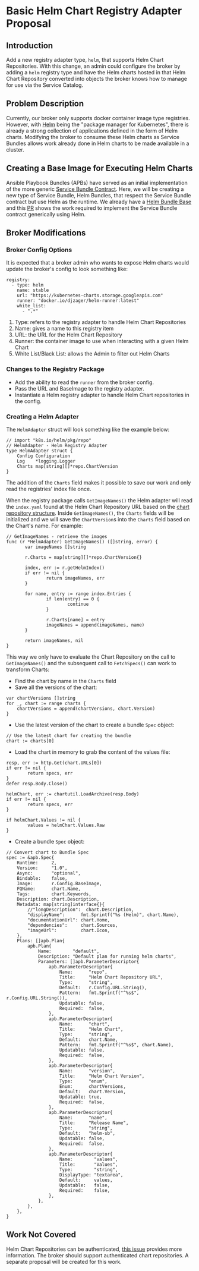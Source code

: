 # Basic Helm Chart Registry Adapter Proposal

## Introduction

Add a new registry adapter type, `helm`, that supports Helm Chart
Repositories. With this change, an admin could configure the broker by adding
a `helm` registry type and have the Helm charts hosted in that Helm Chart
Repository converted into objects the broker knows how to manage for use via
the Service Catalog.

## Problem Description

Currently, our broker only supports docker container image type registries.
However, with [Helm](https://helm.sh) being the "package manager for Kubernetes",
there is already a strong collection of applications defined in the form of
Helm charts. Modifying the broker to consume these Helm charts as Service
Bundles allows work already done in Helm charts to be made available in
a cluster.

## Creating a Base Image for Executing Helm Charts

Ansible Playbook Bundles (APBs) have served as an initial implementation of the
more generic [Service Bundle Contract](../service-bundle.md). Here, we will be
creating a new type of Service Bundle, Helm Bundles, that respect the Service
Bundle contract but use Helm as the runtime. We already have a
[Helm Bundle Base](https://github.com/ansibleplaybookbundle/helm-bundle-base)
and this [PR](https://github.com/ansibleplaybookbundle/helm-bundle-base/pull/2)
shows the work required to implement the Service Bundle contract generically
using Helm.

## Broker Modifications

### Broker Config Options

It is expected that a broker admin who wants to expose Helm charts would update
the broker's config to look something like:

```
registry:
  - type: helm
    name: stable
    url: "https://kubernetes-charts.storage.googleapis.com"
    runner: "docker.io/djzager/helm-runner:latest"
    white_list:
      - ".*"
```

1. Type: refers to the registry adapter to handle Helm Chart Repositories
1. Name: gives a name to this registry item
1. URL: the URL for the Helm Chart Repository
1. Runner: the container image to use when interacting with a given
   Helm Chart
1. White List/Black List: allows the Admin to filter out Helm Charts

### Changes to the Registry Package

- Add the ability to read the `runner` from the broker config.
- Pass the URL and BaseImage to the registry adapter.
- Instantiate a Helm registry adapter to handle Helm Chart repositories in the
  config.

### Creating a Helm Adapter

The `HelmAdapter` struct will look something like the example below:

```
// import "k8s.io/helm/pkg/repo"
// HelmAdapter - Helm Registry Adapter
type HelmAdapter struct {
    Config Configuration
    Log    *logging.Logger
    Charts map[string][]*repo.ChartVersion
}
```

The addition of the `Charts` field makes it possible to save our work and only
read the registries' index file once.

When the registry package calls `GetImageNames()` the Helm adapter will read the
`index.yaml` found at the Helm Chart Repository URL based on the
[chart repository structure](https://github.com/kubernetes/helm/blob/master/docs/chart_repository.md#the-chart-repository-structure).
Inside `GetImageNames()`, the `Charts` fields will be initialized and we will
save the `ChartVersion`s into the `Charts` field based on the Chart's name. For
example:

```
// GetImageNames - retrieve the images
func (r *HelmAdapter) GetImageNames() ([]string, error) {
       var imageNames []string

       r.Charts = map[string][]*repo.ChartVersion{}

       index, err := r.getHelmIndex()
       if err != nil {
               return imageNames, err
       }

       for name, entry := range index.Entries {
               if len(entry) == 0 {
                       continue
               }

               r.Charts[name] = entry
               imageNames = append(imageNames, name)
       }

       return imageNames, nil
}
```

This way we only have to evaluate the Chart Repository on the call to
`GetImageNames()` and the subsequent call to `FetchSpecs()` can work
to transform Charts:

- Find the chart by name in the `Charts` field
- Save all the versions of the chart:

```
var chartVersions []string
for _, chart := range charts {
    chartVersions = append(chartVersions, chart.Version)
}
```

- Use the latest version of the chart to create a bundle `Spec` object:

```
// Use the latest chart for creating the bundle
chart := charts[0]
```

- Load the chart in memory to grab the content of the values file:

```
resp, err := http.Get(chart.URLs[0])
if err != nil {
        return specs, err
}
defer resp.Body.Close()

helmChart, err := chartutil.LoadArchive(resp.Body)
if err != nil {
        return specs, err
}

if helmChart.Values != nil {
        values = helmChart.Values.Raw
}
```

- Create a bundle `Spec` object:

```
// Convert chart to Bundle Spec
spec := &apb.Spec{
    Runtime:     2,
    Version:     "1.0",
    Async:       "optional",
    Bindable:    false,
    Image:       r.Config.BaseImage,
    FQName:      chart.Name,
    Tags:        chart.Keywords,
    Description: chart.Description,
    Metadata: map[string]interface{}{
        //"longDescription":  chart.Description,
        "displayName":      fmt.Sprintf("%s (Helm)", chart.Name),
        "documentationUrl": chart.Home,
        "dependencies":     chart.Sources,
        "imageUrl":         chart.Icon,
    },
    Plans: []apb.Plan{
        apb.Plan{
            Name:        "default",
            Description: "Default plan for running helm charts",
            Parameters: []apb.ParameterDescriptor{
                apb.ParameterDescriptor{
                    Name:      "repo",
                    Title:     "Helm Chart Repository URL",
                    Type:      "string",
                    Default:   r.Config.URL.String(),
                    Pattern:   fmt.Sprintf("^%s$", r.Config.URL.String()),
                    Updatable: false,
                    Required:  false,
                },
                apb.ParameterDescriptor{
                    Name:      "chart",
                    Title:     "Helm Chart",
                    Type:      "string",
                    Default:   chart.Name,
                    Pattern:   fmt.Sprintf("^%s$", chart.Name),
                    Updatable: false,
                    Required:  false,
                },
                apb.ParameterDescriptor{
                    Name:      "version",
                    Title:     "Helm Chart Version",
                    Type:      "enum",
                    Enum:      chartVersions,
                    Default:   chart.Version,
                    Updatable: true,
                    Required:  false,
                },
                apb.ParameterDescriptor{
                    Name:      "name",
                    Title:     "Release Name",
                    Type:      "string",
                    Default:   "helm-sb",
                    Updatable: false,
                    Required:  false,
                },
                apb.ParameterDescriptor{
                    Name:        "values",
                    Title:       "Values",
                    Type:        "string",
                    DisplayType: "textarea",
                    Default:     values,
                    Updatable:   false,
                    Required:    false,
                },
            },
        },
    },
}
```

## Work Not Covered

Helm Chart Repositories can be authenticated, [this
issue](https://github.com/kubernetes/helm/issues/1038) provides more
information. The broker should support authenticated chart repositories.
A separate proposal will be created for this work.
